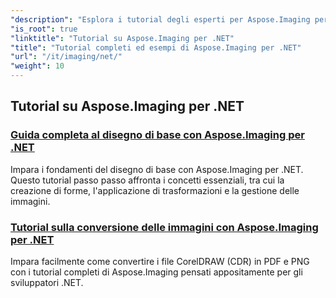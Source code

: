 ```yaml
---
"description": "Esplora i tutorial degli esperti per Aspose.Imaging per .NET. Scopri come manipolare, convertire ed elaborare le immagini con guide dettagliate, esempi di codice e approfondimenti pratici. Perfetto per gli sviluppatori che desiderano semplificare le attività di gestione delle immagini nelle applicazioni .NET."
"is_root": true
"linktitle": "Tutorial su Aspose.Imaging per .NET"
"title": "Tutorial completi ed esempi di Aspose.Imaging per .NET"
"url": "/it/imaging/net/"
"weight": 10
---
```


## Tutorial su Aspose.Imaging per .NET
### [Guida completa al disegno di base con Aspose.Imaging per .NET](./guide-to-basic-drawing/)
Impara i fondamenti del disegno di base con Aspose.Imaging per .NET. Questo tutorial passo passo affronta i concetti essenziali, tra cui la creazione di forme, l'applicazione di trasformazioni e la gestione delle immagini.
### [Tutorial sulla conversione delle immagini con Aspose.Imaging per .NET](./image-conversion/)
Impara facilmente come convertire i file CorelDRAW (CDR) in PDF e PNG con i tutorial completi di Aspose.Imaging pensati appositamente per gli sviluppatori .NET.